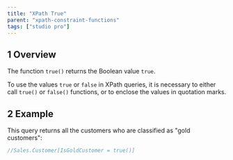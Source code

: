 ```yaml
---
title: "XPath True"
parent: "xpath-constraint-functions"
tags: ["studio pro"]
---
```


## 1 Overview

The function `true()` returns the Boolean value `true`.

To use the values `true` or `false` in XPath queries, it is necessary to either call `true()` or `false()` functions, or to enclose the values in quotation marks.

## 2 Example

This query returns all the customers who are classified as "gold customers":

```java
//Sales.Customer[IsGoldCustomer = true()]
```

